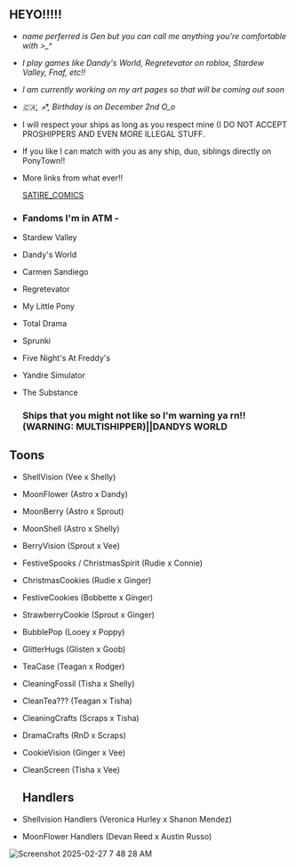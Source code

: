 ## HEYO!!!!!
- *name perferred is Gen but you can call me anything you're comfortable with >_^*
- *I play games like Dandy's World, Regretevator on roblox, Stardew Valley, Fnaf, etc!!*
- *I am currently working on my art pages so that will be coming out soon* 
- *🇨🇦, ♐, Birthday is on December 2nd O_o*
-  I will respect your ships as long as you respect mine (I DO NOT ACCEPT PROSHIPPERS AND EVEN MORE ILLEGAL STUFF.
-  If you like I can match with you as any ship, duo, siblings directly on PonyTown!!
-  More links from what ever!!

   [SATIRE_COMICS](https://readmycomic.straw.page)
-  ### Fandoms I'm in ATM -
-  Stardew Valley
-  Dandy's World
-  Carmen Sandiego
-  Regretevator
-  My Little Pony
-  Total Drama
-  Sprunki
-  Five Night's At Freddy's
-  Yandre Simulator
-  The Substance

   ### Ships that you might not like so I'm warning ya rn!! (WARNING: MULTISHIPPER)||DANDYS WORLD
## Toons
-  ShellVision (Vee x Shelly)
-  MoonFlower (Astro x Dandy)
-  MoonBerry (Astro x Sprout)
-  MoonShell (Astro x Shelly)
-  BerryVision (Sprout x Vee)
-  FestiveSpooks / ChristmasSpirit (Rudie x Connie)
-  ChristmasCookies (Rudie x Ginger)
-  FestiveCookies (Bobbette x Ginger)
-  StrawberryCookie (Sprout x Ginger)
-  BubblePop (Looey x Poppy)
-  GlitterHugs (Glisten x Goob)
-  TeaCase (Teagan x Rodger)
-  CleaningFossil (Tisha x Shelly)
-  CleanTea??? (Teagan x Tisha)
-  CleaningCrafts (Scraps x Tisha)
-  DramaCrafts (RnD x Scraps)
- CookieVision (Ginger x Vee)
- CleanScreen (Tisha x Vee)

   ## Handlers
- Shellvision Handlers (Veronica Hurley x Shanon Mendez)
- MoonFlower Handlers (Devan Reed x Austin Russo)

![Screenshot 2025-02-27 7 48 28 AM](https://github.com/user-attachments/assets/fb61ad01-fbe0-45f9-946b-4175097bd4c9)
